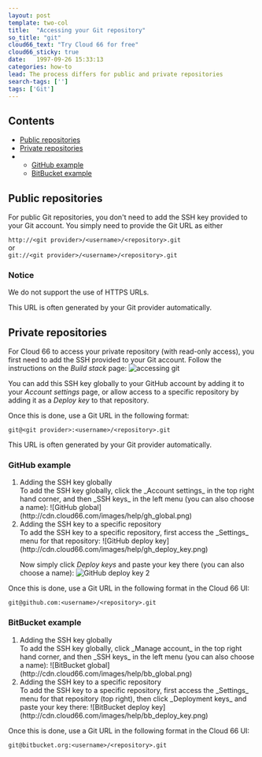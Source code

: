 ```yaml
---
layout: post
template: two-col
title:  "Accessing your Git repository"
so_title: "git"
cloud66_text: "Try Cloud 66 for free"
cloud66_sticky: true
date:   1997-09-26 15:33:13
categories: how-to
lead: The process differs for public and private repositories
search-tags: ['']
tags: ['Git']
---
```


<h2>Contents</h2>
<ul class="page-toc">
	<li>
		<a href="#public">Public repositories</a>
	</li>
	<li>
		<a href="#private">Private repositories</a>
			        <li>
                        <ul>
                        <li><a href="#github">GitHub example</a></li>
                        <li><a href="#bitbucket">BitBucket example</a></li>
                        </ul>
                    </li>
	</li>
</ul>

<h2 id="public">Public repositories</h2>
For public Git repositories, you don't need to add the SSH key provided to your Git account. You simply need to provide the Git URL as either

`http://<git provider>/<username>/<repository>.git`<br/>
or <br/>
`git://<git provider>/<username>/<repository>.git`

<div class="notice notice-warning">
    <h3>Notice</h3>
    <p>We do not support the use of HTTPS URLs.</p>
</div>

This URL is often generated by your Git provider automatically.

<h2 id="private">Private repositories</h2>

For Cloud 66 to access your private repository (with read-only access), you first need to add the SSH provided to your Git account. Follow the instructions on the <i>Build stack</i> page:
![accessing git](http://cdn.cloud66.com/images/help/accessing_git.png)

You can add this SSH key globally to your GitHub account by adding it to your _Account settings_ page, or allow access to a specific repository by adding it as a _Deploy key_ to that repository.

Once this is done, use a Git URL in the following format:

`git@<git provider>:<username>/<repository>.git`

This URL is often generated by your Git provider automatically.

<h3 id="github">GitHub example</h4>
<ol>
<li>Adding the SSH key globally</li>
To add the SSH key globally, click the _Account settings_ in the top right hand corner, and then _SSH keys_ in the left menu (you can also choose a name):
![GitHub global](http://cdn.cloud66.com/images/help/gh_global.png)

<li>Adding the SSH key to a specific repository</li>
To add the SSH key to a specific repository, first access the _Settings_ menu for that repository:
![GitHub deploy key](http://cdn.cloud66.com/images/help/gh_deploy_key.png)

Now simply click _Deploy keys_ and paste your key there (you can also choose a name):
![GitHub deploy key 2](http://cdn.cloud66.com/images/help/gh_deploy_key2.png)
</ol>

Once this is done, use a Git URL in the following format in the Cloud 66 UI:

`git@github.com:<username>/<repository>.git`

<h3 id="bitbucket">BitBucket example</h4>
<ol>
<li>Adding the SSH key globally</li>
To add the SSH key globally, click _Manage account_ in the top right hand corner, and then _SSH keys_ in the left menu (you can also choose a name):
![BitBucket global](http://cdn.cloud66.com/images/help/bb_global.png)

<li>Adding the SSH key to a specific repository</li>
To add the SSH key to a specific repository, first access the _Settings_ menu for that repository (top right), then click _Deployment keys_ and paste your key there:
![BitBucket deploy key](http://cdn.cloud66.com/images/help/bb_deploy_key.png)
</ol>

Once this is done, use a Git URL in the following format in the Cloud 66 UI:

`git@bitbucket.org:<username>/<repository>.git`